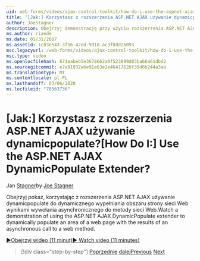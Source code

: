 ```yaml
---
uid: web-forms/videos/ajax-control-toolkit/how-do-i-use-the-aspnet-ajax-dynamicpopulate-extender
title: '[Jak:] Korzystasz z rozszerzenia ASP.NET AJAX używanie dynamicpopulate? | Microsoft Docs'
author: JoeStagner
description: Obejrzyj demonstrację przy użyciu rozszerzenia ASP.NET AJAX używanie dynamicpopulate do dynamicznego wypełniania obszaru strony sieci Web wynikami asynchronicznego urzędu certyfikacji...
ms.author: riande
ms.date: 01/31/2007
ms.assetid: 1c83e543-3f56-42ed-9d10-ac3f8dd26093
msc.legacyurl: /web-forms/videos/ajax-control-toolkit/how-do-i-use-the-aspnet-ajax-dynamicpopulate-extender
msc.type: video
ms.openlocfilehash: 674eabeb5e3678662a0f523899d83ba66a61dbd2
ms.sourcegitcommit: e7e91932a6e91a63e2e46417626f39d6b244a3ab
ms.translationtype: MT
ms.contentlocale: pl-PL
ms.lasthandoff: 03/06/2020
ms.locfileid: "78563736"
---
```

# <a name="how-do-i-use-the-aspnet-ajax-dynamicpopulate-extender"></a><span data-ttu-id="6036d-104">[Jak:] Korzystasz z rozszerzenia ASP.NET AJAX używanie dynamicpopulate?</span><span class="sxs-lookup"><span data-stu-id="6036d-104">[How Do I:] Use the ASP.NET AJAX DynamicPopulate Extender?</span></span>

<span data-ttu-id="6036d-105">Jan [Stagner](https://github.com/JoeStagner)</span><span class="sxs-lookup"><span data-stu-id="6036d-105">by [Joe Stagner](https://github.com/JoeStagner)</span></span>

<span data-ttu-id="6036d-106">Obejrzyj pokaz, korzystając z rozszerzenia ASP.NET AJAX używanie dynamicpopulate do dynamicznego wypełniania obszaru strony sieci Web wynikami wywołania asynchronicznego do metody sieci Web.</span><span class="sxs-lookup"><span data-stu-id="6036d-106">Watch a demonstration of using the ASP.NET AJAX DynamicPopulate extender to dynamically populate an area of a web page with the results of an asynchronous call to a web method.</span></span>

[<span data-ttu-id="6036d-107">&#9654;Obejrzyj wideo (11 minut)</span><span class="sxs-lookup"><span data-stu-id="6036d-107">&#9654; Watch video (11 minutes)</span></span>](https://channel9.msdn.com/Blogs/ASP-NET-Site-Videos/how-do-i-use-the-aspnet-ajax-dynamicpopulate-extender)

> [!div class="step-by-step"]
> <span data-ttu-id="6036d-108">[Poprzednie](how-do-i-use-the-aspnet-ajax-draggable-panel-extender.md)
> [dalej](how-do-i-use-the-aspnet-ajax-filteredtextbox-extender.md)</span><span class="sxs-lookup"><span data-stu-id="6036d-108">[Previous](how-do-i-use-the-aspnet-ajax-draggable-panel-extender.md)
[Next](how-do-i-use-the-aspnet-ajax-filteredtextbox-extender.md)</span></span>
